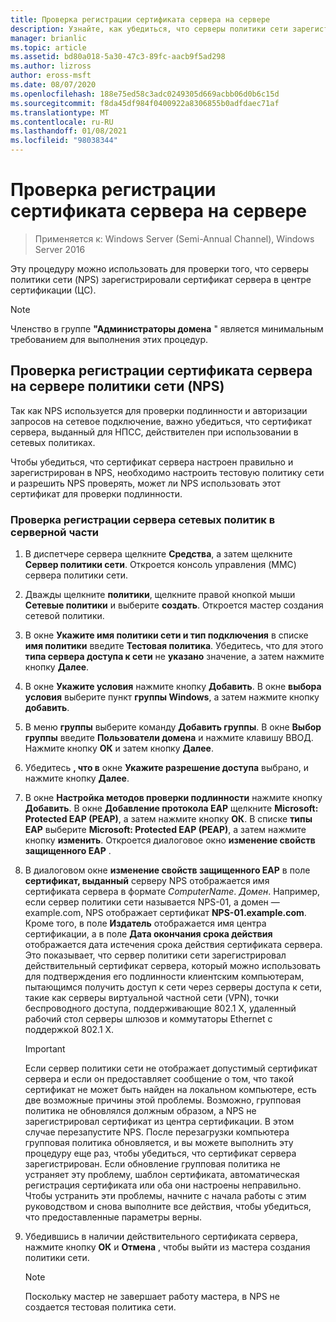 ```yaml
---
title: Проверка регистрации сертификата сервера на сервере
description: Узнайте, как убедиться, что серверы политики сети зарегистрировали сертификат сервера в центре сертификации.
manager: brianlic
ms.topic: article
ms.assetid: bd80a018-5a30-47c3-89fc-aacb9f5ad298
ms.author: lizross
author: eross-msft
ms.date: 08/07/2020
ms.openlocfilehash: 188e75ed58c3adc0249305d669acbb06d0b6c15d
ms.sourcegitcommit: f8da45df984f0400922a8306855b0adfdaec71af
ms.translationtype: MT
ms.contentlocale: ru-RU
ms.lasthandoff: 01/08/2021
ms.locfileid: "98038344"
---
```

# <a name="verify-server-enrollment-of-a-server-certificate"></a>Проверка регистрации сертификата сервера на сервере

>Применяется к: Windows Server (Semi-Annual Channel), Windows Server 2016

Эту процедуру можно использовать для проверки того, что серверы политики сети (NPS) зарегистрировали сертификат сервера в центре сертификации (ЦС).

>[!NOTE]
>Членство в группе **"Администраторы домена** " является минимальным требованием для выполнения этих процедур.

## <a name="verify-network-policy-server-nps-enrollment-of-a-server-certificate"></a>Проверка регистрации сертификата сервера на сервере политики сети (NPS)

Так как NPS используется для проверки подлинности и авторизации запросов на сетевое подключение, важно убедиться, что сертификат сервера, выданный для НПСС, действителен при использовании в сетевых политиках.

Чтобы убедиться, что сертификат сервера настроен правильно и зарегистрирован в NPS, необходимо настроить тестовую политику сети и разрешить NPS проверять, может ли NPS использовать этот сертификат для проверки подлинности.

### <a name="to-verify-nps-enrollment-of-a-server-certificate"></a>Проверка регистрации сервера сетевых политик в серверной части

1.  В диспетчере сервера щелкните **Средства**, а затем щелкните **Сервер политики сети**. Откроется консоль управления (MMC) сервера политики сети.

2.  Дважды щелкните **политики**, щелкните правой кнопкой мыши **Сетевые политики** и выберите **создать**. Откроется мастер создания сетевой политики.

3.  В окне **Укажите имя политики сети и тип подключения** в списке **имя политики** введите **Тестовая политика**. Убедитесь, что для этого **типа сервера доступа к сети** не **указано** значение, а затем нажмите кнопку **Далее**.

4.  В окне **Укажите условия** нажмите кнопку **Добавить**. В окне **выбора условия** выберите пункт **группы Windows**, а затем нажмите кнопку **добавить**.

5.  В меню **группы** выберите команду **Добавить группы**. В окне **Выбор группы** введите **Пользователи домена** и нажмите клавишу ВВОД. Нажмите кнопку **ОК** и затем кнопку **Далее**.

6.  Убедитесь **, что в** окне **Укажите разрешение доступа** выбрано, и нажмите кнопку **Далее**.

7.  В окне **Настройка методов проверки подлинности** нажмите кнопку **Добавить**. В окне **Добавление протокола EAP** щелкните **Microsoft: Protected EAP (PEAP)**, а затем нажмите кнопку **ОК**. В списке **типы EAP** выберите **Microsoft: Protected EAP (PEAP)**, а затем нажмите кнопку **изменить**. Откроется диалоговое окно **изменение свойств защищенного EAP** .

8.  В диалоговом окне **изменение свойств защищенного EAP** в поле **сертификат, выданный** серверу NPS отображается имя сертификата сервера в формате *ComputerName*. *Домен*. Например, если сервер политики сети называется NPS-01, а домен — example.com, NPS отображает сертификат **NPS-01.example.com**. Кроме того, в поле **Издатель** отображается имя центра сертификации, а в поле **Дата окончания срока действия** отображается дата истечения срока действия сертификата сервера. Это показывает, что сервер политики сети зарегистрировал действительный сертификат сервера, который можно использовать для подтверждения его подлинности клиентским компьютерам, пытающимся получить доступ к сети через серверы доступа к сети, такие как серверы виртуальной частной сети (VPN), точки беспроводного доступа, поддерживающие 802.1 X, удаленный рабочий стол серверы шлюзов и коммутаторы Ethernet с поддержкой 802.1 X.

    > [!IMPORTANT]
    > Если сервер политики сети не отображает допустимый сертификат сервера и если он предоставляет сообщение о том, что такой сертификат не может быть найден на локальном компьютере, есть две возможные причины этой проблемы. Возможно, групповая политика не обновлялся должным образом, а NPS не зарегистрировал сертификат из центра сертификации. В этом случае перезапустите NPS. После перезагрузки компьютера групповая политика обновляется, и вы можете выполнить эту процедуру еще раз, чтобы убедиться, что сертификат сервера зарегистрирован. Если обновление групповая политика не устраняет эту проблему, шаблон сертификата, автоматическая регистрация сертификата или оба они настроены неправильно. Чтобы устранить эти проблемы, начните с начала работы с этим руководством и снова выполните все действия, чтобы убедиться, что предоставленные параметры верны.

9. Убедившись в наличии действительного сертификата сервера, нажмите кнопку **ОК** и **Отмена** , чтобы выйти из мастера создания политики сети.

    > [!NOTE]
    > Поскольку мастер не завершает работу мастера, в NPS не создается тестовая политика сети.



